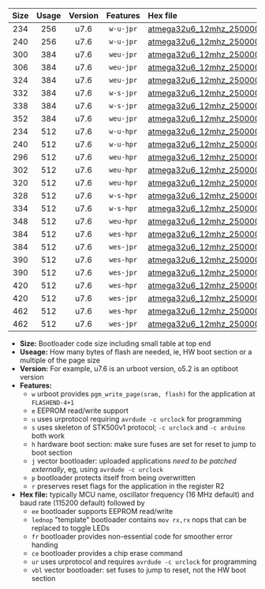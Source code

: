 |Size|Usage|Version|Features|Hex file|
|:-:|:-:|:-:|:-:|:--|
|234|256|u7.6|`w-u-jpr`|[atmega32u6_12mhz_250000bps_ur_vbl.hex](https://raw.githubusercontent.com/stefanrueger/urboot/main/bootloaders/atmega32u6/fcpu_12mhz/250000_bps/atmega32u6_12mhz_250000bps_ur_vbl.hex)|
|240|256|u7.6|`w-u-jpr`|[atmega32u6_12mhz_250000bps_lednop_ur_vbl.hex](https://raw.githubusercontent.com/stefanrueger/urboot/main/bootloaders/atmega32u6/fcpu_12mhz/250000_bps/atmega32u6_12mhz_250000bps_lednop_ur_vbl.hex)|
|300|384|u7.6|`weu-jpr`|[atmega32u6_12mhz_250000bps_ee_ur_vbl.hex](https://raw.githubusercontent.com/stefanrueger/urboot/main/bootloaders/atmega32u6/fcpu_12mhz/250000_bps/atmega32u6_12mhz_250000bps_ee_ur_vbl.hex)|
|306|384|u7.6|`weu-jpr`|[atmega32u6_12mhz_250000bps_ee_lednop_ur_vbl.hex](https://raw.githubusercontent.com/stefanrueger/urboot/main/bootloaders/atmega32u6/fcpu_12mhz/250000_bps/atmega32u6_12mhz_250000bps_ee_lednop_ur_vbl.hex)|
|324|384|u7.6|`weu-jpr`|[atmega32u6_12mhz_250000bps_ee_lednop_fr_ur_vbl.hex](https://raw.githubusercontent.com/stefanrueger/urboot/main/bootloaders/atmega32u6/fcpu_12mhz/250000_bps/atmega32u6_12mhz_250000bps_ee_lednop_fr_ur_vbl.hex)|
|332|384|u7.6|`w-s-jpr`|[atmega32u6_12mhz_250000bps_vbl.hex](https://raw.githubusercontent.com/stefanrueger/urboot/main/bootloaders/atmega32u6/fcpu_12mhz/250000_bps/atmega32u6_12mhz_250000bps_vbl.hex)|
|338|384|u7.6|`w-s-jpr`|[atmega32u6_12mhz_250000bps_lednop_vbl.hex](https://raw.githubusercontent.com/stefanrueger/urboot/main/bootloaders/atmega32u6/fcpu_12mhz/250000_bps/atmega32u6_12mhz_250000bps_lednop_vbl.hex)|
|352|384|u7.6|`weu-jpr`|[atmega32u6_12mhz_250000bps_ee_lednop_fr_ce_ur_vbl.hex](https://raw.githubusercontent.com/stefanrueger/urboot/main/bootloaders/atmega32u6/fcpu_12mhz/250000_bps/atmega32u6_12mhz_250000bps_ee_lednop_fr_ce_ur_vbl.hex)|
|234|512|u7.6|`w-u-hpr`|[atmega32u6_12mhz_250000bps_ur.hex](https://raw.githubusercontent.com/stefanrueger/urboot/main/bootloaders/atmega32u6/fcpu_12mhz/250000_bps/atmega32u6_12mhz_250000bps_ur.hex)|
|240|512|u7.6|`w-u-hpr`|[atmega32u6_12mhz_250000bps_lednop_ur.hex](https://raw.githubusercontent.com/stefanrueger/urboot/main/bootloaders/atmega32u6/fcpu_12mhz/250000_bps/atmega32u6_12mhz_250000bps_lednop_ur.hex)|
|296|512|u7.6|`weu-hpr`|[atmega32u6_12mhz_250000bps_ee_ur.hex](https://raw.githubusercontent.com/stefanrueger/urboot/main/bootloaders/atmega32u6/fcpu_12mhz/250000_bps/atmega32u6_12mhz_250000bps_ee_ur.hex)|
|302|512|u7.6|`weu-hpr`|[atmega32u6_12mhz_250000bps_ee_lednop_ur.hex](https://raw.githubusercontent.com/stefanrueger/urboot/main/bootloaders/atmega32u6/fcpu_12mhz/250000_bps/atmega32u6_12mhz_250000bps_ee_lednop_ur.hex)|
|320|512|u7.6|`weu-hpr`|[atmega32u6_12mhz_250000bps_ee_lednop_fr_ur.hex](https://raw.githubusercontent.com/stefanrueger/urboot/main/bootloaders/atmega32u6/fcpu_12mhz/250000_bps/atmega32u6_12mhz_250000bps_ee_lednop_fr_ur.hex)|
|328|512|u7.6|`w-s-hpr`|[atmega32u6_12mhz_250000bps.hex](https://raw.githubusercontent.com/stefanrueger/urboot/main/bootloaders/atmega32u6/fcpu_12mhz/250000_bps/atmega32u6_12mhz_250000bps.hex)|
|334|512|u7.6|`w-s-hpr`|[atmega32u6_12mhz_250000bps_lednop.hex](https://raw.githubusercontent.com/stefanrueger/urboot/main/bootloaders/atmega32u6/fcpu_12mhz/250000_bps/atmega32u6_12mhz_250000bps_lednop.hex)|
|348|512|u7.6|`weu-hpr`|[atmega32u6_12mhz_250000bps_ee_lednop_fr_ce_ur.hex](https://raw.githubusercontent.com/stefanrueger/urboot/main/bootloaders/atmega32u6/fcpu_12mhz/250000_bps/atmega32u6_12mhz_250000bps_ee_lednop_fr_ce_ur.hex)|
|384|512|u7.6|`wes-hpr`|[atmega32u6_12mhz_250000bps_ee.hex](https://raw.githubusercontent.com/stefanrueger/urboot/main/bootloaders/atmega32u6/fcpu_12mhz/250000_bps/atmega32u6_12mhz_250000bps_ee.hex)|
|384|512|u7.6|`wes-jpr`|[atmega32u6_12mhz_250000bps_ee_vbl.hex](https://raw.githubusercontent.com/stefanrueger/urboot/main/bootloaders/atmega32u6/fcpu_12mhz/250000_bps/atmega32u6_12mhz_250000bps_ee_vbl.hex)|
|390|512|u7.6|`wes-hpr`|[atmega32u6_12mhz_250000bps_ee_lednop.hex](https://raw.githubusercontent.com/stefanrueger/urboot/main/bootloaders/atmega32u6/fcpu_12mhz/250000_bps/atmega32u6_12mhz_250000bps_ee_lednop.hex)|
|390|512|u7.6|`wes-jpr`|[atmega32u6_12mhz_250000bps_ee_lednop_vbl.hex](https://raw.githubusercontent.com/stefanrueger/urboot/main/bootloaders/atmega32u6/fcpu_12mhz/250000_bps/atmega32u6_12mhz_250000bps_ee_lednop_vbl.hex)|
|420|512|u7.6|`wes-hpr`|[atmega32u6_12mhz_250000bps_ee_lednop_fr.hex](https://raw.githubusercontent.com/stefanrueger/urboot/main/bootloaders/atmega32u6/fcpu_12mhz/250000_bps/atmega32u6_12mhz_250000bps_ee_lednop_fr.hex)|
|420|512|u7.6|`wes-jpr`|[atmega32u6_12mhz_250000bps_ee_lednop_fr_vbl.hex](https://raw.githubusercontent.com/stefanrueger/urboot/main/bootloaders/atmega32u6/fcpu_12mhz/250000_bps/atmega32u6_12mhz_250000bps_ee_lednop_fr_vbl.hex)|
|462|512|u7.6|`wes-hpr`|[atmega32u6_12mhz_250000bps_ee_lednop_fr_ce.hex](https://raw.githubusercontent.com/stefanrueger/urboot/main/bootloaders/atmega32u6/fcpu_12mhz/250000_bps/atmega32u6_12mhz_250000bps_ee_lednop_fr_ce.hex)|
|462|512|u7.6|`wes-jpr`|[atmega32u6_12mhz_250000bps_ee_lednop_fr_ce_vbl.hex](https://raw.githubusercontent.com/stefanrueger/urboot/main/bootloaders/atmega32u6/fcpu_12mhz/250000_bps/atmega32u6_12mhz_250000bps_ee_lednop_fr_ce_vbl.hex)|

- **Size:** Bootloader code size including small table at top end
- **Useage:** How many bytes of flash are needed, ie, HW boot section or a multiple of the page size
- **Version:** For example, u7.6 is an urboot version, o5.2 is an optiboot version
- **Features:**
  + `w` urboot provides `pgm_write_page(sram, flash)` for the application at `FLASHEND-4+1`
  + `e` EEPROM read/write support
  + `u` uses urprotocol requiring `avrdude -c urclock` for programming
  + `s` uses skeleton of STK500v1 protocol; `-c urclock` and `-c arduino` both work
  + `h` hardware boot section: make sure fuses are set for reset to jump to boot section
  + `j` vector bootloader: uploaded applications *need to be patched externally*, eg, using `avrdude -c urclock`
  + `p` bootloader protects itself from being overwritten
  + `r` preserves reset flags for the application in the register R2
- **Hex file:** typically MCU name, oscillator frequency (16 MHz default) and baud rate (115200 default) followed by
  + `ee` bootloader supports EEPROM read/write
  + `lednop` "template" bootloader contains `mov rx,rx` nops that can be replaced to toggle LEDs
  + `fr` bootloader provides non-essential code for smoother error handing
  + `ce` bootloader provides a chip erase command
  + `ur` uses urprotocol and requires `avrdude -c urclock` for programming
  + `vbl` vector bootloader: set fuses to jump to reset, not the HW boot section
